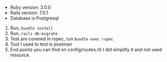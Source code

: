 
* Ruby version: 3.0.0
* Rails version: 7.0.1
* Database is Postgresql

1. Run, ```bundle install```
2. Run, ```rails db:migrate```
3. Test are covered in rspec, run ```bundle exec rspec ```
4. Tool I used to test is postman
5. End points you can find on config/routes.rb I did simplify it and not used resource.
